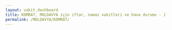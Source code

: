 ```yaml
---
layout: vakit_dashboard
title: KOMRAT, MOLDAVYA için iftar, namaz vakitleri ve hava durumu - ilçe/eyalet seç
permalink: /MOLDAVYA/KOMRAT/
---
```


<script type="text/javascript">
  var GLOBAL_COUNTRY = 'MOLDAVYA';
  var GLOBAL_CITY = 'KOMRAT';
  var GLOBAL_STATE = '';
  var lat = 72;
  var lon = 21;
</script>
